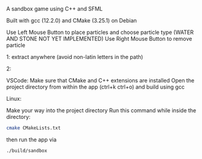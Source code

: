 A sandbox game using C++ and SFML

Built with gcc (12.2.0) and CMake (3.25.1) on Debian 

Use Left Mouse Button to place particles and choose particle type (WATER AND STONE NOT YET IMPLEMENTED)
Use Right Mouse Button to remove particle

1: extract anywhere (avoid non-latin letters in the path)

2:

VSCode:
Make sure that CMake and C++ extensions are installed
Open the project directory from within the app (ctrl+k ctrl+o) and build using gcc 

Linux:

Make your way into the project directory
Run this command while inside the directory:

```sh
cmake CMakeLists.txt
```

then run the app via 
```sh
./build/sandbox
```

